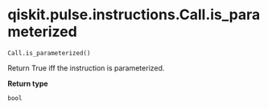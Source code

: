 # qiskit.pulse.instructions.Call.is\_parameterized

`Call.is_parameterized()`

Return True iff the instruction is parameterized.

**Return type**

`bool`
